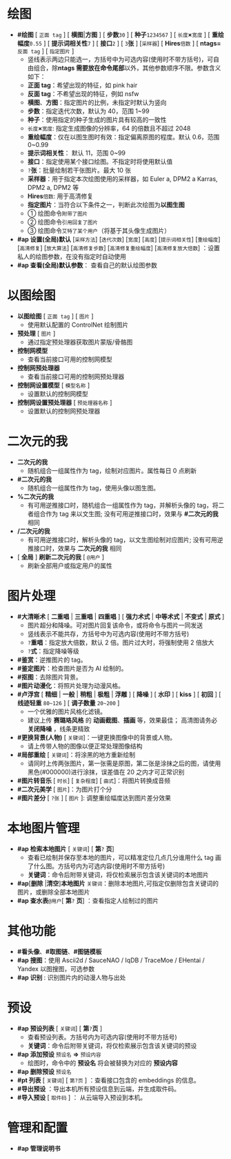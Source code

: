 <!--
 * @Author: 渔火Arcadia  https://github.com/yhArcadia
 * @Date: 2022-12-27 01:29:18
 * @LastEditors: 苏沫柒 3146312184@qq.com
 * @LastEditTime: 2023-04-17 02:37:08
 * @FilePath: \Yunzai-Bot\plugins\ap-plugin\components\help\help.md
 * @Description:
 *
 * Copyright (c) 2022 by 渔火Arcadia 1761869682@qq.com, All Rights Reserved.
-->

# 绘图

- **#绘图** [ `正面 tag` ] [ **横图**|**方图** ] [ **步数**`30` ] [ **种子**`1234567` ] [ `长度`**×**`宽度` ] [ **重绘幅度**`0.55` ] [ **提示词相关性**`7` ] [ **接口**`2` ] [ `3`**张** ] [`采样器`] [ **Hires**`倍数` ] [ **ntags=**`反面 tag` ] [ `指定图片` ]
  - 竖线表示两边只能选一，方括号中为可选内容(使用时不带方括号)，可自由组合，除**ntags 需要放在命令尾部**以外，其他参数顺序不限。参数含义如下：
  - **正面 tag**：希望出现的特征，如 pink hair
  - **反面 tag**：不希望出现的特征，例如 nsfw
  - **横图**、**方图**：指定图片的比例，未指定时默认为竖向
  - **步数**：指定迭代次数，默认为 40，范围 1~99
  - **种子**：使用指定的种子生成的图片具有较高的一致性
  - `长度`**×**`宽度`: 指定生成图像的分辨率，64 的倍数且不超过 2048
  - **重绘幅度**：仅在以图生图时有效：指定偏离原图的程度。默认 0.6，范围 0~0.99
  - **提示词相关性**： 默认 11，范围 0~99
  - **接口**：指定使用某个接口绘图。不指定时将使用默认值
  - `?`**张**：批量绘制若干张图片。最大 10 张
  - **采样器**：用于指定本次绘图使用的采样器，如 Euler a, DPM2 a Karras, DPM2 a, DPM2 等
  - **Hires**`倍数`: 用于高清修复
  - **指定图片**：当符合以下条件之一，判断此次绘图为**以图生图**
  - ① 绘图命令`附带了图片`
  - ② 绘图命令`引用回复了图片`
  - ③ 绘图命令`艾特了某个用户`（将基于其头像生成图片）
- **#ap 设置(全局)默认** [` 采样方法 `] [` 迭代次数 `] [` 宽度 `] [` 高度 `] [` 提示词相关性 `] [` 重绘幅度 `] [` 高清修复 `] [` 放大算法 `] [` 高清修复步数 `] [` 高清修复重绘幅度 `] [` 高清修复放大倍数 `] ：设置私人的绘图参数，在没有指定时自动使用
- **#ap 查看(全局)默认参数**： 查看自己的默认绘图参数

# 以图绘图

- **以图绘图** [ `正面 tag` ] [ `图片` ]
  - 使用默认配置的 ControlNet 绘制图片
- **预处理** [ `图片` ]
  - 通过指定预处理器获取图片蒙版/骨骼图
- **控制网模型**
  - 查看当前接口可用的控制网模型
- **控制网预处理器**
  - 查看当前接口可用的控制网预处理器
- **控制网设置模型** [ `模型名称` ]
  - 设置默认的控制网模型
- **控制网设置预处理器** [ `预处理器名称` ]
  - 设置默认的控制网预处理器

# 二次元的我

- **二次元的我**
  - 随机组合一组属性作为 tag，绘制对应图片。属性每日 0 点刷新
- **#二次元的我**
  - 随机组合一组属性作为 tag，使用头像以图生图。
- **%二次元的我**
  - 有可用逆推接口时，随机组合一组属性作为 tag，并解析头像的 tag，将二者组合作为 tag 来以文生图; 没有可用逆推接口时，效果与 **#二次元的我** 相同
- **/二次元的我**
  - 有可用逆推接口时，解析头像的 tag，以文生图绘制对应图片; 没有可用逆推接口时，效果与 **二次元的我** 相同
- [ **全局** ] **刷新二次元的我** [ `@用户` ]
  - 刷新全部用户或指定用户的属性

# 图片处理

- **#大清晰术** [ **二重唱** | **三重唱** | **四重唱** ] [ **强力术式** | **中等术式** | **不变式** | **原式** ]
  - 图片超分和降噪。可对图片回复该命令，或将命令与图片一同发送
  - 竖线表示不能共存，方括号中为可选内容(使用时不带方括号)
  - `?`**重唱**：指定放大倍数，默认 2 倍。图片过大时，将强制使用 2 倍放大
  - `?`**式**：指定降噪等级
- **#鉴赏**：逆推图片的 tag。
- **#鉴定图片**：检查图片是否为 AI 绘制的。
- **#抠图**：去除图片背景。
- **#图片动漫化**：将照片处理为动漫风格。
- **#卢浮宫** [ **精细** | **一般** | **稍粗** | **极粗** | **浮雕** ] [ **降噪** ] [ **水印** ] [ **kiss** ] [ **初回** ] [ **线迹轻重** `80~126` ] [ **调子数量** `20~200` ]
  - 一个优雅的图片风格化滤镜。
  - 建议上传 **赛璐珞风格** 的 **动画截图**、**插画** 等，效果最佳； 高清图请务必 **关闭降噪** ，线条更精致
- **#更换背景(人物)** [ `关键词`]：一键更换图像中的背景或人物。
  - 请上传带人物的图像以便正常处理图像结构
- **#局部重绘** [ `关键词`]：将涂黑的地方重新绘制
  - 请同时上传两张图片，第一张需是原图，第二张是涂抹之后的图，请使用黑色(#000000)进行涂抹，误差值在 20 之内才可正常识别
- **#图片转音乐** [ `时长`] [ `复杂程度`] [ `曲式`]：将图片转换成音频
- **#二次元美学** [ `图片`]：为图片打个分
- **#图片差分** [ `?张` ] [ `图片` ]: 调整重绘幅度达到图片差分效果

# 本地图片管理

- **#ap 检索本地图片** [ `关键词`] [ **第**`?` **页**]
  - 查看已绘制并保存至本地的图片，可以精准定位几点几分谁用什么 tag 画了什么图。方括号内为可选内容(使用时不带方括号)
  - **关键词**：命令后附带关键词，将仅检索展示包含该关键词的本地图片
- **#ap**[**删除** |**清空**]**本地图片** `关键词`：删除本地图片,可指定仅删除包含关键词的图片，或删除全部本地图片
- **#ap 查水表**`@用户`[ **第**`?` **页**] ：查看指定人绘制过的图片

# 其他功能

- **#看头像**、**#取图链**、**#图链模板**
- **#ap 搜图**：使用 Ascii2d / SauceNAO / IqDB / TraceMoe / EHentai / Yandex 以图搜图，可选参数
- **#ap 识别** : 识别图片内的动漫人物与出处

# 预设

- **#ap 预设列表** [ `关键词`] [ **第**`?`**页** ]
  - 查看预设列表。方括号内为可选内容(使用时不带方括号)
  - **关键词**：命令后附带关键词，将仅检索展示包含该关键词的预设
- **#ap 添加预设** `预设名` **=>** `预设内容`
  - 绘图时，命令中的 **预设名** 将会被替换为对应的 **预设内容**
- **#ap 删除预设** `预设名`
- **#pt 列表** [ `关键词`] [ `第?页` ] ：查看接口包含的 embeddings 的信息。
- **#导出预设** ：导出本机所有预设信息到云端，并生成取件码。
- **#导入预设** [ `取件码` ] ： 从云端导入预设到本机。

# 管理和配置

- **#ap 管理说明书**
